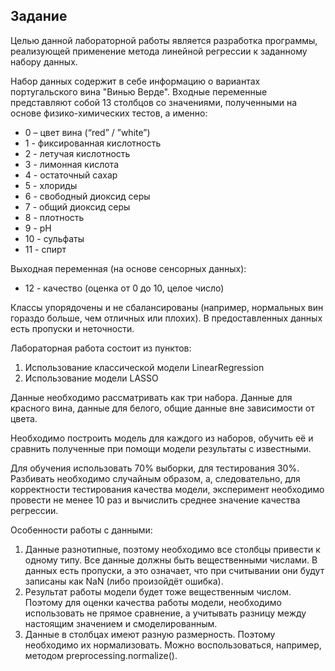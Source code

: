 ## Задание

Целью данной лабораторной работы является разработка программы, реализующей применение метода линейной регрессии к заданному набору данных.

Набор данных содержит в себе информацию о вариантах португальского вина "Винью Верде". Входные переменные представляют собой 13 столбцов со значениями, полученными на основе физико-химических тестов, а именно:

* 0 – цвет вина (“red” / ”white”)
* 1 - фиксированная кислотность
* 2 - летучая кислотность
* 3 - лимонная кислота
* 4 - остаточный сахар
* 5 - хлориды
* 6 - свободный диоксид серы
* 7 - общий диоксид серы
* 8 - плотность
* 9 - pH
* 10 - сульфаты
* 11 - спирт

Выходная переменная (на основе сенсорных данных):

* 12 - качество (оценка от 0 до 10, целое число)

Классы упорядочены и не сбалансированы (например, нормальных вин гораздо больше, чем отличных или плохих). В предоставленных данных есть пропуски и неточности.

Лабораторная работа состоит из пунктов:

1. Использование классической модели LinearRegression
2. Использование модели LASSO

Данные необходимо рассматривать как три набора. Данные для красного вина, данные для белого, общие данные вне зависимости от цвета.

Необходимо построить модель для каждого из наборов, обучить её и сравнить полученные при помощи модели результаты с известными.

Для обучения использовать 70% выборки, для тестирования 30%. Разбивать необходимо случайным образом, а, следовательно, для корректности тестирования качества модели, эксперимент необходимо провести не менее 10 раз и вычислить среднее значение качества регрессии.

Особенности работы с данными:

1. Данные разнотипные, поэтому необходимо все столбцы привести к одному типу. Все данные должны быть вещественными числами. В данных есть пропуски, а это означает, что при считывании они будут записаны как NaN (либо произойдёт ошибка).
2. Результат работы модели будет тоже вещественным числом. Поэтому для оценки качества работы модели, необходимо использовать не прямое сравнение, а учитывать разницу между настоящим значением и смоделированным.
3. Данные в столбцах имеют разную размерность. Поэтому необходимо их нормализовать. Можно воспользоваться, например, методом preprocessing.normalize().